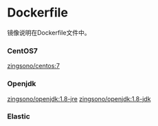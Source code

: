 Dockerfile
====

镜像说明在Dockerfile文件中。

### CentOS7
[zingsono/centos:7](https://github.com/zingson/Docker/tree/master/zingsono/centos/7)

### Openjdk
[zingsono/openjdk:1.8-jre](https://github.com/zingson/Docker/tree/master/zingsono/openjdk/1.8-jre)
[zingsono/openjdk:1.8-jdk](https://github.com/zingson/Docker/tree/master/zingsono/openjdk/1.8-jdk)

### Elastic




